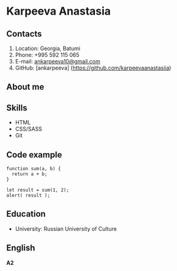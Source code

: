 # Karpeeva Anastasia
## Contacts
1. Location: Georgia, Batumi
2. Phone: +995 592 115 065
3. E-mail: ankarpeeva10@gmail.com
4. GitHub: [ankarpeeva] (https://github.com/karpeevaanastasiia)
## About me
## Skills
- HTML
- CSS/SASS
- Git
## Code example
```
function sum(a, b) {
  return a + b;
}

let result = sum(1, 2);
alert( result );
```
## Education
- University: Russian University of Culture
## English
**A2**
